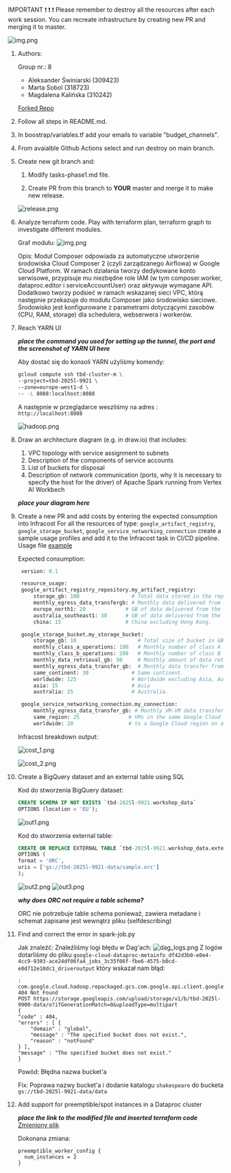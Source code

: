 IMPORTANT ❗ ❗ ❗ Please remember to destroy all the resources after each work session. You can recreate infrastructure by creating new PR and merging it to master.

![img.png](doc/figures/destroy.png)

1. Authors:

   Group nr.: 8
   - Aleksander Świniarski (309423)
   - Marta Sobol (318723)
   - Magdalena Kalińska (310242)

   [Forked Repo](https://github.com/AleksanderSwiniarski/tbd-workshop-1)

2. Follow all steps in README.md.

3. In boostrap/variables.tf add your emails to variable "budget_channels".

4. From avaialble Github Actions select and run destroy on main branch.

5. Create new git branch and:
    1. Modify tasks-phase1.md file.

    2. Create PR from this branch to **YOUR** master and merge it to make new release.

    ![release.png](doc/figures/release.png)


6. Analyze terraform code. Play with terraform plan, terraform graph to investigate different modules.

    Graf modułu:
    ![img.png](doc/figures/graph.png)

    Opis:
    Moduł Composer odpowiada za automatyczne utworzenie środowiska Cloud Composer 2 (czyli zarządzanego Airflowa) w Google Cloud Platform. W ramach działania tworzy dedykowane konto serwisowe, przypisuje mu niezbędne role IAM (w tym composer.worker, dataproc.editor i serviceAccountUser) oraz aktywuje wymagane API. Dodatkowo tworzy podsieć w ramach wskazanej sieci VPC, którą następnie przekazuje do modułu Composer jako środowisko sieciowe. Środowisko jest konfigurowane z parametrami dotyczącymi zasobów (CPU, RAM, storage) dla schedulera, webserwera i workerów.


7. Reach YARN UI

   ***place the command you used for setting up the tunnel, the port and the screenshot of YARN UI here***

    Aby dostać się do konsoli YARN użyliśmy komendy:
    ``` bash
    gcloud compute ssh tbd-cluster-m \
    --project=tbd-2025l-9921 \
    --zone=europe-west1-d \
    -- -L 8088:localhost:8088
    ```
    A następnie w przeglądarce weszliśmy na adres : ```http://localhost:8088```

    ![hadoop.png](doc/figures/hadoop_yarn_ui.png)

8. Draw an architecture diagram (e.g. in draw.io) that includes:
    1. VPC topology with service assignment to subnets
    2. Description of the components of service accounts
    3. List of buckets for disposal
    4. Description of network communication (ports, why it is necessary to specify the host for the driver) of Apache Spark running from Vertex AI Workbech

    ***place your diagram here***

9. Create a new PR and add costs by entering the expected consumption into Infracost
For all the resources of type: `google_artifact_registry`, `google_storage_bucket`, `google_service_networking_connection`
create a sample usage profiles and add it to the Infracost task in CI/CD pipeline. Usage file [example](https://github.com/infracost/infracost/blob/master/infracost-usage-example.yml)

   Expected consumption:
   ```terraform
    version: 0.1

    resource_usage:
    google_artifact_registry_repository.my_artifact_registry:
        storage_gb: 100                 # Total data stored in the repository in GB
        monthly_egress_data_transfergb: # Monthly data delivered from the artifact registry repository in GB. You can specify any number of Google Cloud regions below, replacing - for  e.g.:
        europe_north1: 20             # GB of data delivered from the artifact registry to europe-north1.
        australia_southeast1: 30      # GB of data delivered from the artifact registry to australia-southeast1.
        china: 15                     # China excluding Hong Kong.

    google_storage_bucket.my_storage_bucket:
        storage_gb: 10                    # Total size of bucket in GB.
        monthly_class_a_operations: 100   # Monthly number of class A operations (object adds, bucket/object list).
        monthly_class_b_operations: 200   # Monthly number of class B operations (object gets, retrieve bucket/object metadata).
        monthly_data_retrieval_gb: 50     # Monthly amount of data retrieved in GB.
        monthly_egress_data_transfer_gb:  # Monthly data transfer from Cloud Storage to the following, in GB:
        same_continent: 30              # Same continent.
        worldwide: 125                  # Worldwide excluding Asia, Australia.
        asia: 15                        # Asia
        australia: 25                   # Australia.

    google_service_networking_connection.my_connection:
        monthly_egress_data_transfer_gb: # Monthly VM-VM data transfer from VPN gateway to the following, in GB:
        same_region: 25                # VMs in the same Google Cloud region.
        worldwide: 20                  # to a Google Cloud region on another continent.
   ```

   Infracost breakdown output:

   ![cost_1.png](doc/figures/cost_1.png)

   ![cost_2.png](doc/figures/cost_2.png)

10. Create a BigQuery dataset and an external table using SQL

    Kod do stworzenia BigQuery dataset:
    ```SQL
    CREATE SCHEMA IF NOT EXISTS `tbd-2025l-9921.workshop_data`
    OPTIONS (location = 'EU');
    ```

    ![out1.png](doc/figures/workshop_data_output.png)

    Kod do stworzenia external table:
    ```SQL
    CREATE OR REPLACE EXTERNAL TABLE `tbd-2025l-9921.workshop_data.external_table_orc`
    OPTIONS (
    format = 'ORC',
    uris = ['gs://tbd-2025l-9921-data/sample.orc']
    );
    ```
    ![out2.png](doc/figures/external_table_view.png)
    ![out3.png](doc/figures/external_table_view.png)

    ***why does ORC not require a table schema?***

    ORC nie potrzebuje table schema ponieważ, zawiera metadane i schemat zapisane jest wewnątrz pliku (selfdescribing)

11. Find and correct the error in spark-job.py

    Jak znaleźć:
    Znaleźliśmy logi błędu w Dag'ach:
    ![dag_logs.png](doc/figures/logi_dagi.png)
    Z logów dotarliśmy do pliku ```google-cloud-dataproc-metainfo_df42d3b0-e0e4-4cc9-9303-ace24df06fa4_jobs_3c35f06f-fbe6-4575-b0cd-e0d712e10dc1_driveroutput``` który wskazał nam błąd:

    ```
    : com.google.cloud.hadoop.repackaged.gcs.com.google.api.client.googleapis.json.GoogleJsonResponseException: 404 Not Found
    POST https://storage.googleapis.com/upload/storage/v1/b/tbd-2025l-9900-data/o?ifGenerationMatch=0&uploadType=multipart
    {
    "code" : 404,
    "errors" : [ {
        "domain" : "global",
        "message" : "The specified bucket does not exist.",
        "reason" : "notFound"
    } ],
    "message" : "The specified bucket does not exist."
    }
    ```

    Powód:
    Błędna nazwa bucket'a

    Fix:
    Poprawa nazwy bucket'a i dodanie katalogu ```shakespeare``` do bucketa ```gs://tbd-2025l-9921-data/data```

12. Add support for preemptible/spot instances in a Dataproc cluster

    ***place the link to the modified file and inserted terraform code***
    [Zmieniony plik](modules/dataproc/main.tf)

    Dokonana zmiana:
    ```
    preemptible_worker_config {
      num_instances = 2
    }
    ```
